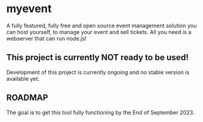 # myevent
A fully featured, fully free and open source event management solution you can host yourself, to manage your event and sell tickets. All you need is a webserver that can run node.js!

## This project is currently NOT ready to be used! 
Development of this project is currently ongoing and no stable version is available yet. 

## ROADMAP
The goal is to get this tool fully functioning by the End of September 2023.